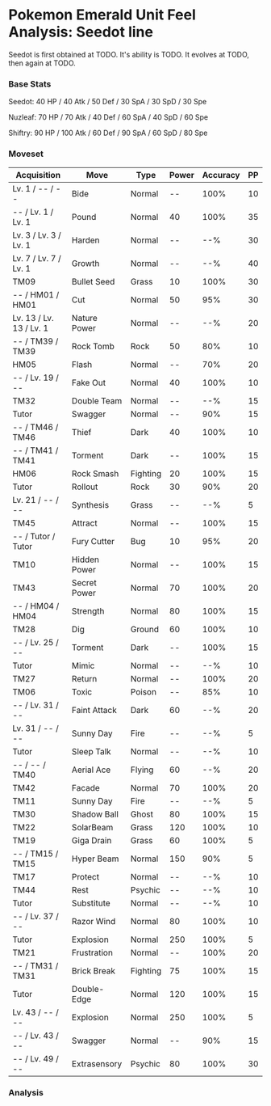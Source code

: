 # Pokemon Emerald Unit Feel Analysis: Seedot line

Seedot is first obtained at TODO. It's ability is TODO. It evolves at TODO, then again at TODO.

### Base Stats

Seedot: 40 HP / 40 Atk / 50 Def / 30 SpA / 30 SpD / 30 Spe

Nuzleaf: 70 HP / 70 Atk / 40 Def / 60 SpA / 40 SpD / 60 Spe

Shiftry: 90 HP / 100 Atk / 60 Def / 90 SpA / 60 SpD / 80 Spe

### Moveset

|Acquisition            |Move        |Type    |Power|Accuracy|PP |
|---                    |---         |---     |---  |---     |---|
|Lv. 1 / -- / --        |Bide        |Normal  |--   |100%    |10 |
|-- / Lv. 1 / Lv. 1     |Pound       |Normal  |40   |100%    |35 |
|Lv. 3 / Lv. 3 / Lv. 1  |Harden      |Normal  |--   |--%     |30 |
|Lv. 7 / Lv. 7 / Lv. 1  |Growth      |Normal  |--   |--%     |40 |
|TM09                   |Bullet Seed |Grass   |10   |100%    |30 |
|-- / HM01 / HM01       |Cut         |Normal  |50   |95%     |30 |
|Lv. 13 / Lv. 13 / Lv. 1|Nature Power|Normal  |--   |--%     |20 |
|-- / TM39 / TM39       |Rock Tomb   |Rock    |50   |80%     |10 |
|HM05                   |Flash       |Normal  |--   |70%     |20 |
|-- / Lv. 19 / --       |Fake Out    |Normal  |40   |100%    |10 |
|TM32                   |Double Team |Normal  |--   |--%     |15 |
|Tutor                  |Swagger     |Normal  |--   |90%     |15 |
|-- / TM46 / TM46       |Thief       |Dark    |40   |100%    |10 |
|-- / TM41 / TM41       |Torment     |Dark    |--   |100%    |15 |
|HM06                   |Rock Smash  |Fighting|20   |100%    |15 |
|Tutor                  |Rollout     |Rock    |30   |90%     |20 |
|Lv. 21 / -- / --       |Synthesis   |Grass   |--   |--%     |5  |
|TM45                   |Attract     |Normal  |--   |100%    |15 |
|-- / Tutor / Tutor     |Fury Cutter |Bug     |10   |95%     |20 |
|TM10                   |Hidden Power|Normal  |--   |100%    |15 |
|TM43                   |Secret Power|Normal  |70   |100%    |20 |
|-- / HM04 / HM04       |Strength    |Normal  |80   |100%    |15 |
|TM28                   |Dig         |Ground  |60   |100%    |10 |
|-- / Lv. 25 / --       |Torment     |Dark    |--   |100%    |15 |
|Tutor                  |Mimic       |Normal  |--   |--%     |10 |
|TM27                   |Return      |Normal  |--   |100%    |20 |
|TM06                   |Toxic       |Poison  |--   |85%     |10 |
|-- / Lv. 31 / --       |Faint Attack|Dark    |60   |--%     |20 |
|Lv. 31 / -- / --       |Sunny Day   |Fire    |--   |--%     |5  |
|Tutor                  |Sleep Talk  |Normal  |--   |--%     |10 |
|-- / -- / TM40         |Aerial Ace  |Flying  |60   |--%     |20 |
|TM42                   |Facade      |Normal  |70   |100%    |20 |
|TM11                   |Sunny Day   |Fire    |--   |--%     |5  |
|TM30                   |Shadow Ball |Ghost   |80   |100%    |15 |
|TM22                   |SolarBeam   |Grass   |120  |100%    |10 |
|TM19                   |Giga Drain  |Grass   |60   |100%    |5  |
|-- / TM15 / TM15       |Hyper Beam  |Normal  |150  |90%     |5  |
|TM17                   |Protect     |Normal  |--   |--%     |10 |
|TM44                   |Rest        |Psychic |--   |--%     |10 |
|Tutor                  |Substitute  |Normal  |--   |--%     |10 |
|-- / Lv. 37 / --       |Razor Wind  |Normal  |80   |100%    |10 |
|Tutor                  |Explosion   |Normal  |250  |100%    |5  |
|TM21                   |Frustration |Normal  |--   |100%    |20 |
|-- / TM31 / TM31       |Brick Break |Fighting|75   |100%    |15 |
|Tutor                  |Double-Edge |Normal  |120  |100%    |15 |
|Lv. 43 / -- / --       |Explosion   |Normal  |250  |100%    |5  |
|-- / Lv. 43 / --       |Swagger     |Normal  |--   |90%     |15 |
|-- / Lv. 49 / --       |Extrasensory|Psychic |80   |100%    |30 |

### Analysis